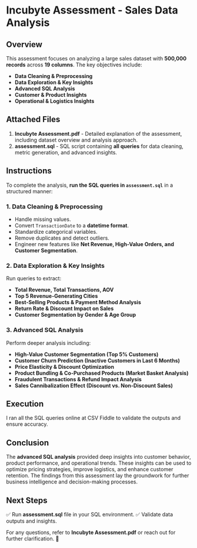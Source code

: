 # Incubyte Assessment - Sales Data Analysis

## Overview
This assessment focuses on analyzing a large sales dataset with **500,000 records** across **19 columns**. The key objectives include:
- **Data Cleaning & Preprocessing**
- **Data Exploration & Key Insights**
- **Advanced SQL Analysis**
- **Customer & Product Insights**
- **Operational & Logistics Insights**

## Attached Files
1. **Incubyte Assessment.pdf** - Detailed explanation of the assessment, including dataset overview and analysis approach.
2. **assessment.sql** - SQL script containing **all queries** for data cleaning, metric generation, and advanced insights.

## Instructions
To complete the analysis, **run the SQL queries in `assessment.sql`** in a structured manner:

### **1. Data Cleaning & Preprocessing**
- Handle missing values.
- Convert `TransactionDate` to a **datetime format**.
- Standardize categorical variables.
- Remove duplicates and detect outliers.
- Engineer new features like **Net Revenue, High-Value Orders, and Customer Segmentation**.

### **2. Data Exploration & Key Insights**
Run queries to extract:
- **Total Revenue, Total Transactions, AOV**
- **Top 5 Revenue-Generating Cities**
- **Best-Selling Products & Payment Method Analysis**
- **Return Rate & Discount Impact on Sales**
- **Customer Segmentation by Gender & Age Group**

### **3. Advanced SQL Analysis**
Perform deeper analysis including:
- **High-Value Customer Segmentation (Top 5% Customers)**
- **Customer Churn Prediction (Inactive Customers in Last 6 Months)**
- **Price Elasticity & Discount Optimization**
- **Product Bundling & Co-Purchased Products (Market Basket Analysis)**
- **Fraudulent Transactions & Refund Impact Analysis**
- **Sales Cannibalization Effect (Discount vs. Non-Discount Sales)**

## Execution
I ran all the SQL queries online at CSV Fiddle to validate the outputs and ensure accuracy.

## Conclusion
The **advanced SQL analysis** provided deep insights into customer behavior, product performance, and operational trends. These insights can be used to optimize pricing strategies, improve logistics, and enhance customer retention. The findings from this assessment lay the groundwork for further business intelligence and decision-making processes.

## Next Steps
✅ Run **assessment.sql** file in your SQL environment.
✅ Validate data outputs and insights.

For any questions, refer to **Incubyte Assessment.pdf** or reach out for further clarification. 🚀

